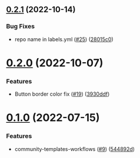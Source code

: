 ## [0.2.1](https://github.com/CryptoverseWeb3/Community.CryptoverseWeb3/compare/v0.2.0...v0.2.1) (2022-10-14)


### Bug Fixes

* repo name in labels.yml ([#25](https://github.com/CryptoverseWeb3/Community.CryptoverseWeb3/issues/25)) ([28015c0](https://github.com/CryptoverseWeb3/Community.CryptoverseWeb3/commit/28015c01e62517b4b3d005f427461e6ccab5c772))



# [0.2.0](https://github.com/CryptoverseWeb3/Community.CryptoverseWeb3/compare/v0.1.0...v0.2.0) (2022-10-07)


### Features

* Button border color fix ([#19](https://github.com/CryptoverseWeb3/Community.CryptoverseWeb3/issues/19)) ([3930ddf](https://github.com/CryptoverseWeb3/Community.CryptoverseWeb3/commit/3930ddfc3708f5e6f91c4e03f9bbd0de93bcdb67))



# [0.1.0](https://github.com/CryptoverseWeb3/Community.CryptoverseWeb3/compare/544892d49ae138bd786199bc30315e9836077922...v0.1.0) (2022-07-15)


### Features

* community-templates-workflows ([#9](https://github.com/CryptoverseWeb3/Community.CryptoverseWeb3/issues/9)) ([544892d](https://github.com/CryptoverseWeb3/Community.CryptoverseWeb3/commit/544892d49ae138bd786199bc30315e9836077922))



